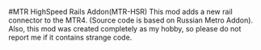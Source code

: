 #MTR HighSpeed Rails Addon(MTR-HSR)
This mod adds a new rail connector to the MTR4.
(Source code is based on Russian Metro Addon).
Also, this mod was created completely as my hobby, so please do not report me if it contains strange code.
